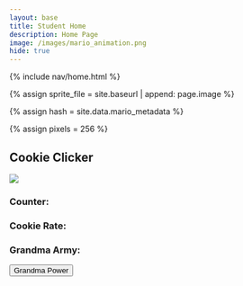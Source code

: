 ```yaml
---
layout: base
title: Student Home 
description: Home Page
image: /images/mario_animation.png
hide: true
---
```



<!-- Liquid:  statements -->

<!-- Include submenu from _includes to top of pages -->
{% include nav/home.html %}
<!--- Concatenation of site URL to frontmatter image  --->
{% assign sprite_file = site.baseurl | append: page.image %}
<!--- Has is a list variable containing mario metadata for sprite --->
{% assign hash = site.data.mario_metadata %}  
<!--- Size width/height of Sprit images --->
{% assign pixels = 256 %}

<!--- HTML for page contains <p> tag named "Mario" and class properties for a "sprite"  -->


<p id="mario" class="sprite"></p>

<h2>Cookie Clicker</h2>
<img id="cookie" onclick="cookiePress()" src="https://upload.wikimedia.org/wikipedia/commons/thumb/f/f1/2ChocolateChipCookies.jpg/250px-2ChocolateChipCookies.jpg">
<h3 id="counter">Counter:</h3>
<h3 id="rate">Cookie Rate:</h3>
<h3 id="grandma-list">Grandma Army: </h3>
<div>
  <button onclick="grandmaPress()" id="grandma-btn">Grandma Power</button>
</div>
  
<!--- Embedded Cascading Style Sheet (CSS) rules, 
        define how HTML elements look 
--->
<style>

  /*CSS style rules for the id and class of the sprite...
  */
  .sprite {
    height: {{pixels}}px;
    width: {{pixels}}px;
    background-image: url('{{sprite_file}}');
    background-repeat: no-repeat;
  }

  /*background position of sprite element
  */
  #mario {
    background-position: calc({{animations[0].col}} * {{pixels}} * -1px) calc({{animations[0].row}} * {{pixels}}* -1px);
  }
</style>

<script>
  function shopbtn(){
    rate = 1
    btn = docuemnt.getElementById("btn")
    rate += 2
  }
</script>

<!--- Embedded executable code--->
<script>
  ////////// convert YML hash to javascript key:value objects /////////

  var mario_metadata = {}; //key, value object
  {% for key in hash %}  
  
  var key = "{{key | first}}"  //key
  var values = {} //values object
  values["row"] = {{key.row}}
  values["col"] = {{key.col}}
  values["frames"] = {{key.frames}}
  mario_metadata[key] = values; //key with values added

  {% endfor %}

  ////////// game object for player /////////

  class Mario {
    constructor(meta_data) {
      this.tID = null;  //capture setInterval() task ID
      this.positionX = 0;  // current position of sprite in X direction
      this.currentSpeed = 0;
      this.marioElement = document.getElementById("mario"); //HTML element of sprite
      this.pixels = {{pixels}}; //pixel offset of images in the sprite, set by liquid constant
      this.interval = 100; //animation time interval
      this.obj = meta_data;
      this.marioElement.style.position = "absolute";
    }

    animate(obj, speed) {
      let frame = 0;
      const row = obj.row * this.pixels;
      this.currentSpeed = speed;

      this.tID = setInterval(() => {
        const col = (frame + obj.col) * this.pixels;
        this.marioElement.style.backgroundPosition = `-${col}px -${row}px`;
        this.marioElement.style.left = `${this.positionX}px`;

        this.positionX += speed;
        frame = (frame + 1) % obj.frames;

        const viewportWidth = window.innerWidth;
        if (this.positionX > viewportWidth - this.pixels) {
          document.documentElement.scrollLeft = this.positionX - viewportWidth + this.pixels;
        }
      }, this.interval);
    }

    startWalking() {
      this.stopAnimate();
      this.animate(this.obj["Walk"], 3);
    }

    startRunning() {
      this.stopAnimate();
      this.animate(this.obj["Run1"], 6);
    }

    startPuffing() {
      this.stopAnimate();
      this.animate(this.obj["Puff"], 0);
    }

    startCheering() {
      this.stopAnimate();
      this.animate(this.obj["Cheer"], 0);
    }

    startFlipping() {
      this.stopAnimate();
      this.animate(this.obj["Flip"], 0);
    }

    startResting() {
      this.stopAnimate();
      this.animate(this.obj["Rest"], 0);
    }

    stopAnimate() {
      clearInterval(this.tID);
    }
  }

  const mario = new Mario(mario_metadata);

  ////////// event control /////////

  window.addEventListener("keydown", (event) => {
    if (event.key === "ArrowRight") {
      event.preventDefault();
      if (event.repeat) {
        mario.startCheering();
      } else {
        if (mario.currentSpeed === 0) {
          mario.startWalking();
        } else if (mario.currentSpeed === 3) {
          mario.startRunning();
        }
      }
    } else if (event.key === "ArrowLeft") {
      event.preventDefault();
      if (event.repeat) {
        mario.stopAnimate();
      } else {
        mario.startPuffing();
      }
    }
  });

  //touch events that enable animations
  window.addEventListener("touchstart", (event) => {
    event.preventDefault(); // prevent default browser action
    if (event.touches[0].clientX > window.innerWidth / 2) {
      // move right
      if (currentSpeed === 0) { // if at rest, go to walking
        mario.startWalking();
      } else if (currentSpeed === 3) { // if walking, go to running
        mario.startRunning();
      }
    } else {
      // move left
      mario.startPuffing();
    }
  });

  //stop animation on window blur
  window.addEventListener("blur", () => {
    mario.stopAnimate();
  });

  //start animation on window focus
  window.addEventListener("focus", () => {
     mario.startFlipping();
  });

  //start animation on page load or page refresh
  document.addEventListener("DOMContentLoaded", () => {
    // adjust sprite size for high pixel density devices
    const scale = window.devicePixelRatio;
    const sprite = document.querySelector(".sprite");
    sprite.style.transform = `scale(${0.2 * scale})`;
    mario.startResting();
  });

</script>

<script>
  // counter_value = 0;
  if (localStorage.getItem("counter_value") === null) {
    localStorage.setItem("counter_value", 0);
    localStorage.setItem("cookie_rate", 1);
  }

  function cookiePress(){
    // counter_value = Number(counter_value) + 1
    counter_storage = localStorage.getItem("counter_value");
    cookie_rate = localStorage.getItem("cookie_rate");
    localStorage.setItem("counter_value", Number(counter_storage) + Number(cookie_rate));

    counter = document.getElementById("counter");
    counter.innerHTML = `Counter: ${Number(counter_storage) + Number(cookie_rate)}`

    var audio = new Audio('assets/crunch.mp3');
    audio.play();
  }

  function grandmaPress(){
    var grandma_increase = 5;
    var grandma_price = 10;
    counter_storage = localStorage.getItem("counter_value");
    cookie_rate = localStorage.getItem("cookie_rate");
    localStorage.setItem("cookie_rate", Number(cookie_rate) + grandma_increase);

    if (Number(counter_storage) > grandma_price) {
      rate = document.getElementById("rate");
      counter = document.getElementById("counter");

      rate.innerHTML = `Cookie Rate: ${Number(cookie_rate) + grandma_increase}`;

      localStorage.setItem("counter_value", Number(counter_storage) - grandma_price);
      counter.innerHTML = `Counter: ${Number(counter_storage) - grandma_price}`
      grandma_number = (Number(cookie_rate) + grandma_increase - 1)/5
      grandmaArmy_string = "👵".repeat(grandma_number);
      document.getElementById("grandma-list").innerHTML = `Grandma Army: ${grandmaArmy_string}`
    }
  }

  window.onload = function() {
    var counter_storage = localStorage.getItem("counter_value");
    var cookie_rate = localStorage.getItem("cookie_rate");
    document.getElementById("counter").innerHTML = `Counter: ${counter_storage}`;
    document.getElementById("rate").innerHTML = `Cookie Rate: ${cookie_rate}`;

    var grandma_increase = 5;
    grandma_number = (Number(cookie_rate) + grandma_increase - 1)/5
    grandmaArmy_string = "👵".repeat(grandma_number);
    document.getElementById("grandma-list").innerHTML = `Grandma Army: ${grandmaArmy_string}`
  };
</script>